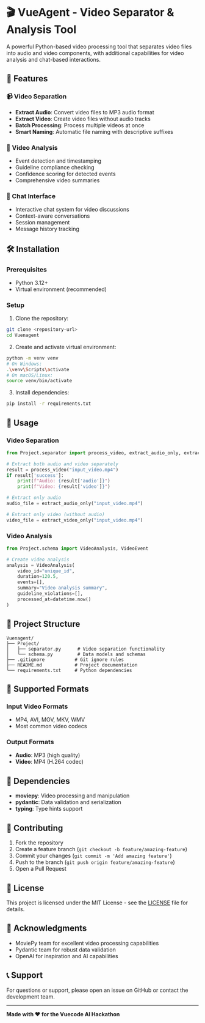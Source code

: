 # 🎬 VueAgent - Video Separator & Analysis Tool

A powerful Python-based video processing tool that separates video files into audio and video components, with additional capabilities for video analysis and chat-based interactions.

## 🚀 Features

### 📹 Video Separation
- **Extract Audio**: Convert video files to MP3 audio format
- **Extract Video**: Create video files without audio tracks
- **Batch Processing**: Process multiple videos at once
- **Smart Naming**: Automatic file naming with descriptive suffixes

### 🧠 Video Analysis
- Event detection and timestamping
- Guideline compliance checking
- Confidence scoring for detected events
- Comprehensive video summaries

### 💬 Chat Interface
- Interactive chat system for video discussions
- Context-aware conversations
- Session management
- Message history tracking

## 🛠️ Installation

### Prerequisites
- Python 3.12+
- Virtual environment (recommended)

### Setup
1. Clone the repository:
```bash
git clone <repository-url>
cd Vuenagent
```

2. Create and activate virtual environment:
```bash
python -m venv venv
# On Windows:
.\venv\Scripts\activate
# On macOS/Linux:
source venv/bin/activate
```

3. Install dependencies:
```bash
pip install -r requirements.txt
```

## 📖 Usage

### Video Separation

```python
from Project.separator import process_video, extract_audio_only, extract_video_only

# Extract both audio and video separately
result = process_video("input_video.mp4")
if result['success']:
    print(f"Audio: {result['audio']}")
    print(f"Video: {result['video']}")

# Extract only audio
audio_file = extract_audio_only("input_video.mp4")

# Extract only video (without audio)
video_file = extract_video_only("input_video.mp4")
```

### Video Analysis

```python
from Project.schema import VideoAnalysis, VideoEvent

# Create video analysis
analysis = VideoAnalysis(
    video_id="unique_id",
    duration=120.5,
    events=[],
    summary="Video analysis summary",
    guideline_violations=[],
    processed_at=datetime.now()
)
```

## 📁 Project Structure

```
Vuenagent/
├── Project/
│   ├── separator.py      # Video separation functionality
│   └── schema.py         # Data models and schemas
├── .gitignore           # Git ignore rules
├── README.md            # Project documentation
└── requirements.txt     # Python dependencies
```

## 🎯 Supported Formats

### Input Video Formats
- MP4, AVI, MOV, MKV, WMV
- Most common video codecs

### Output Formats
- **Audio**: MP3 (high quality)
- **Video**: MP4 (H.264 codec)

## 🔧 Dependencies

- **moviepy**: Video processing and manipulation
- **pydantic**: Data validation and serialization
- **typing**: Type hints support

## 🤝 Contributing

1. Fork the repository
2. Create a feature branch (`git checkout -b feature/amazing-feature`)
3. Commit your changes (`git commit -m 'Add amazing feature'`)
4. Push to the branch (`git push origin feature/amazing-feature`)
5. Open a Pull Request

## 📝 License

This project is licensed under the MIT License - see the [LICENSE](LICENSE) file for details.

## 🙏 Acknowledgments

- MoviePy team for excellent video processing capabilities
- Pydantic team for robust data validation
- OpenAI for inspiration and AI capabilities

## 📞 Support

For questions or support, please open an issue on GitHub or contact the development team.

---

**Made with ❤️ for the Vuecode AI Hackathon**
